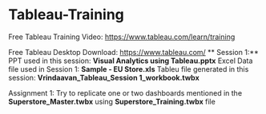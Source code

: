 # Tableau-Training

Free Tableau Training Video: https://www.tableau.com/learn/training

Free Tableau Desktop Download: https://www.tableau.com/ 
**
Session 1:**
PPT used in this session: **Visual Analytics using Tableau.pptx**
Excel Data file used in Session 1: **Sample - EU Store.xls**
Tableu file generated in this session: **Vrindaavan_Tableau_Session 1_workbook.twbx**


Assignment 1:  Try to replicate one or two dashboards mentioned in the **Superstore_Master.twbx** using **Superstore_Training.twbx** file
